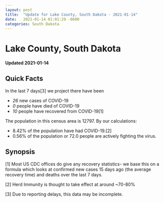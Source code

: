 ```yaml
---
layout: post
title:  "Update for Lake County, South Dakota - 2021-01-14"
date:   2021-01-14 01:01:29 -0600
categories: South Dakota
---
```


# Lake County, South Dakota
#### Updated 2021-01-14

## Quick Facts

In the last 7 days[3] we project there have been
- *26* new cases of COVID-19
- *0* people have died of COVID-19
- *10* people have recovered from COVID-19[1]

The population in this census area is 12797. By our calculations:
- 8.42% of the population have had COVID-19.[2]
- 0.56% of the population or 72.0 people are actively fighting the virus.

## Synopsis




[1] Most US CDC offices do give any recovery statistics- we base this on a formula which looks at confirmed new cases
15 days ago (the average recovery time) and deaths over the last 7 days.

[2] Herd Immunity is thought to take effect at around ~70-80%

[3] Due to reporting delays, this data may be incomplete.
 
    